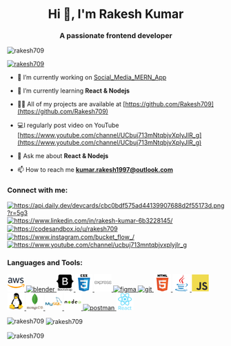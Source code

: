 <h1 align="center">Hi 👋, I'm Rakesh Kumar</h1>
<h3 align="center">A passionate frontend developer</h3>

<p align="left"> <img src="https://komarev.com/ghpvc/?username=rakesh709&label=Profile%20views&color=0e75b6&style=flat" alt="rakesh709" /> </p>

<p align="left"> <a href="https://github.com/ryo-ma/github-profile-trophy"><img src="https://github-profile-trophy.vercel.app/?username=rakesh709" alt="rakesh709" /></a> </p>

- 🔭 I’m currently working on [Social_Media_MERN_App](https://github.com/Rakesh709/Social_Media_MERN_App)

- 🌱 I’m currently learning **React & Nodejs**

- 👨‍💻 All of my projects are available at [https://github.com/Rakesh709](https://github.com/Rakesh709)

- 💻I regularly post video on YouTube [https://www.youtube.com/channel/UCbuj713mNtqbjvXplyJlR_g](https://www.youtube.com/channel/UCbuj713mNtqbjvXplyJlR_g)

- 💬 Ask me about **React & Nodejs**

- 📫 How to reach me **kumar.rakesh1997@outlook.com**

<h3 align="left">Connect with me:</h3>
<p align="left">
<a href="https://dev.to/https://api.daily.dev/devcards/cbc0bdf575ad44139907688d2f55173d.png?r=5g3" target="blank"><img align="center" src="https://raw.githubusercontent.com/rahuldkjain/github-profile-readme-generator/master/src/images/icons/Social/devto.svg" alt="https://api.daily.dev/devcards/cbc0bdf575ad44139907688d2f55173d.png?r=5g3" height="30" width="40" /></a>
<a href="https://linkedin.com/in/https://www.linkedin.com/in/rakesh-kumar-6b3228145/" target="blank"><img align="center" src="https://raw.githubusercontent.com/rahuldkjain/github-profile-readme-generator/master/src/images/icons/Social/linked-in-alt.svg" alt="https://www.linkedin.com/in/rakesh-kumar-6b3228145/" height="30" width="40" /></a>
<a href="https://codesandbox.com/https://codesandbox.io/u/rakesh709" target="blank"><img align="center" src="https://raw.githubusercontent.com/rahuldkjain/github-profile-readme-generator/master/src/images/icons/Social/codesandbox.svg" alt="https://codesandbox.io/u/rakesh709" height="30" width="40" /></a>
<a href="https://instagram.com/https://www.instagram.com/bucket_flow_/" target="blank"><img align="center" src="https://raw.githubusercontent.com/rahuldkjain/github-profile-readme-generator/master/src/images/icons/Social/instagram.svg" alt="https://www.instagram.com/bucket_flow_/" height="30" width="40" /></a>
<a href="https://www.youtube.com/c/https://www.youtube.com/channel/ucbuj713mntqbjvxplyjlr_g" target="blank"><img align="center" src="https://raw.githubusercontent.com/rahuldkjain/github-profile-readme-generator/master/src/images/icons/Social/youtube.svg" alt="https://www.youtube.com/channel/ucbuj713mntqbjvxplyjlr_g" height="30" width="40" /></a>
</p>

<h3 align="left">Languages and Tools:</h3>
<p align="left"> <a href="https://aws.amazon.com" target="_blank" rel="noreferrer"> <img src="https://raw.githubusercontent.com/devicons/devicon/master/icons/amazonwebservices/amazonwebservices-original-wordmark.svg" alt="aws" width="40" height="40"/> </a> <a href="https://www.blender.org/" target="_blank" rel="noreferrer"> <img src="https://download.blender.org/branding/community/blender_community_badge_white.svg" alt="blender" width="40" height="40"/> </a> <a href="https://getbootstrap.com" target="_blank" rel="noreferrer"> <img src="https://raw.githubusercontent.com/devicons/devicon/master/icons/bootstrap/bootstrap-plain-wordmark.svg" alt="bootstrap" width="40" height="40"/> </a> <a href="https://www.w3schools.com/css/" target="_blank" rel="noreferrer"> <img src="https://raw.githubusercontent.com/devicons/devicon/master/icons/css3/css3-original-wordmark.svg" alt="css3" width="40" height="40"/> </a> <a href="https://expressjs.com" target="_blank" rel="noreferrer"> <img src="https://raw.githubusercontent.com/devicons/devicon/master/icons/express/express-original-wordmark.svg" alt="express" width="40" height="40"/> </a> <a href="https://www.figma.com/" target="_blank" rel="noreferrer"> <img src="https://www.vectorlogo.zone/logos/figma/figma-icon.svg" alt="figma" width="40" height="40"/> </a> <a href="https://git-scm.com/" target="_blank" rel="noreferrer"> <img src="https://www.vectorlogo.zone/logos/git-scm/git-scm-icon.svg" alt="git" width="40" height="40"/> </a> <a href="https://www.w3.org/html/" target="_blank" rel="noreferrer"> <img src="https://raw.githubusercontent.com/devicons/devicon/master/icons/html5/html5-original-wordmark.svg" alt="html5" width="40" height="40"/> </a> <a href="https://www.java.com" target="_blank" rel="noreferrer"> <img src="https://raw.githubusercontent.com/devicons/devicon/master/icons/java/java-original.svg" alt="java" width="40" height="40"/> </a> <a href="https://developer.mozilla.org/en-US/docs/Web/JavaScript" target="_blank" rel="noreferrer"> <img src="https://raw.githubusercontent.com/devicons/devicon/master/icons/javascript/javascript-original.svg" alt="javascript" width="40" height="40"/> </a> <a href="https://www.linux.org/" target="_blank" rel="noreferrer"> <img src="https://raw.githubusercontent.com/devicons/devicon/master/icons/linux/linux-original.svg" alt="linux" width="40" height="40"/> </a> <a href="https://www.mongodb.com/" target="_blank" rel="noreferrer"> <img src="https://raw.githubusercontent.com/devicons/devicon/master/icons/mongodb/mongodb-original-wordmark.svg" alt="mongodb" width="40" height="40"/> </a> <a href="https://www.mysql.com/" target="_blank" rel="noreferrer"> <img src="https://raw.githubusercontent.com/devicons/devicon/master/icons/mysql/mysql-original-wordmark.svg" alt="mysql" width="40" height="40"/> </a> <a href="https://nodejs.org" target="_blank" rel="noreferrer"> <img src="https://raw.githubusercontent.com/devicons/devicon/master/icons/nodejs/nodejs-original-wordmark.svg" alt="nodejs" width="40" height="40"/> </a> <a href="https://postman.com" target="_blank" rel="noreferrer"> <img src="https://www.vectorlogo.zone/logos/getpostman/getpostman-icon.svg" alt="postman" width="40" height="40"/> </a> <a href="https://reactjs.org/" target="_blank" rel="noreferrer"> <img src="https://raw.githubusercontent.com/devicons/devicon/master/icons/react/react-original-wordmark.svg" alt="react" width="40" height="40"/> </a> </p>

<p><img align="left" src="https://github-readme-stats.vercel.app/api/top-langs?username=rakesh709&show_icons=true&locale=en&layout=compact" alt="rakesh709" /></p>

<p>&nbsp;<img align="center" src="https://github-readme-stats.vercel.app/api?username=rakesh709&show_icons=true&locale=en" alt="rakesh709" /></p>

<p><img align="center" src="https://github-readme-streak-stats.herokuapp.com/?user=rakesh709&" alt="rakesh709" /></p>

